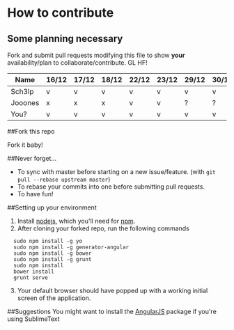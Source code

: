How to contribute
=================

## Some planning necessary

Fork and submit pull requests modifying this file to show **your** availability/plan to collaborate/contribute. GL HF!

|Name|16/12|17/12|18/12|22/12|23/12|29/12|30/12|
|---|---|---|---|---|---|---|---|
|Sch3lp|v|v|v|v|v|v|v|
|Jooones|x|x|x|v|v|?|?|
|You?|v|v|v|v|v|v|v|


##Fork this repo

Fork it baby!

##Never forget...

* To sync with master before starting on a new issue/feature. (with `git pull --rebase upstream master`)
* To rebase your commits into one before submitting pull requests.
* To have fun!

##Setting up your environment
1. Install [nodejs](http://nodejs.org/), which you'll need for [npm](https://www.npmjs.org/).
2. After cloning your forked repo, run the following commands
````
  sudo npm install -g yo
  sudo npm install -g generator-angular
  sudo npm install -g bower
  sudo npm install -g grunt
  sudo npm install
  bower install
  grunt serve
````
3. Your default browser should have popped up with a working initial screen of the application. 

##Suggestions
You might want to install the [AngularJS](https://github.com/angular-ui/AngularJS-sublime-package) package if you're using SublimeText
